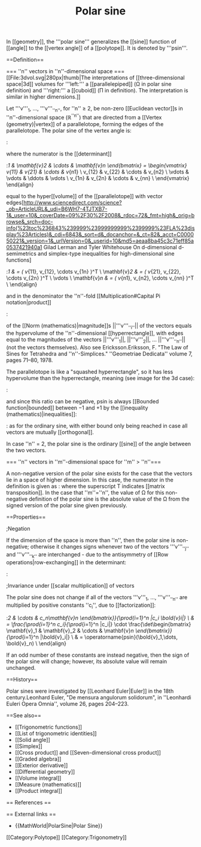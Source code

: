 ﻿---
lastrevid: 647400926
pageid: 17101042
canonicalurl: http://en.wikipedia.org/wiki/Polar_sine
title: Polar sine
editurl: http://en.wikipedia.org/w/index.php?title=Polar_sine&action=edit
length: 6285
contentmodel: wikitext
pagelanguage: en
touched: 2015-02-16T14:37:31Z
ns: 0
fullurl: http://en.wikipedia.org/wiki/Polar_sine
---

In [[geometry]], the '''polar sine''' generalizes the [[sine]] function of [[angle]] to the [[vertex angle]] of a [[polytope]]. It is denoted by '''psin'''.

==Definition==

=== ''n'' vectors in ''n''-dimensional space ===
[[File:3dvol.svg|280px|thumb|The interpretations of [[three-dimensional space|3d]] volumes for '''left:''' a [[parallelepiped]] (Ω in polar sine definition) and '''right:''' a [[cuboid]] (Π in definition). The interpretation is similar in higher dimensions.]]

Let '''v'''<sub>1</sub>,&nbsp;...,&nbsp;'''v'''<sub>''n''</sub>, for ''n''&nbsp;≥&nbsp;2, be non-zero [[Euclidean vector]]s in ''n''-dimensional space (ℝ<sup>''n''</sup>) that are directed from a [[Vertex (geometry)|vertex]] of a parallelotope, forming the edges of the parallelotope. The polar sine of the vertex angle is:

:<math> \operatorname{psin}(\bold{v}_1,\dots,\bold{v}_n) = \frac{\Omega}{\Pi}, </math>

where the numerator is the [[determinant]]

:<math> \begin{align}
\Omega & = \det\begin{bmatrix}\mathbf{v}_1 & \mathbf{v}_2 & \cdots & \mathbf{v}_n \end{bmatrix} =
\begin{vmatrix}
v_{11} & v_{21} & \cdots & v_{n1} \\
v_{12} & v_{22} & \cdots & v_{n2} \\
\vdots & \vdots & \ddots & \vdots \\
v_{1n} & v_{2n} & \cdots & v_{nn} \\
\end{vmatrix}
\end{align}</math>

equal to the hyper[[volume]] of the [[parallelotope]] with vector edges<ref>[http://www.sciencedirect.com/science?_ob=ArticleURL&_udi=B6WH7-4TJTXB7-1&_user=10&_coverDate=09%2F30%2F2008&_rdoc=72&_fmt=high&_orig=browse&_srch=doc-info(%23toc%236843%239999%23999999999%2399999%23FLA%23display%23Articles)&_cdi=6843&_sort=d&_docanchor=&_ct=82&_acct=C000050221&_version=1&_urlVersion=0&_userid=10&md5=aeaa8ba45c3c71eff85a0537421940a1  Gilad Lerman and Tyler Whitehouse On d-dimensional d-semimetrics and simplex-type inequalities for high-dimensional sine functions]</ref>

:<math> \begin{align}
\mathbf{v}_1 & = ( v_{11}, v_{12}, \cdots v_{1n} )^T \\
\mathbf{v}_2 & = ( v_{21}, v_{22}, \cdots v_{2n} )^T \\
\vdots \\
\mathbf{v}_n & = ( v_{n1}, v_{n2}, \cdots v_{nn} )^T \\
\end{align}</math>

and in the denominator the ''n''-fold [[Multiplication#Capital Pi notation|product]]

:<math> \Pi = \prod_{i=1}^n \|\bold{v}_i\|</math>

of the [[Norm (mathematics)|magnitude]]s ||'''v'''<sub>''i''</sub>|| of the vectors equals the hypervolume of the ''n''-dimensional [[hyperrectangle]], with edges equal to the magnitudes of the vectors ||'''v'''<sub>1</sub>||, ||'''v'''<sub>2</sub>||, ... ||'''v'''<sub>''n''</sub>|| (not the vectors themselves). Also see Ericksson.<ref>Eriksson, F. "The Law of Sines for Tetrahedra and ''n''-Simplices." ''Geometriae Dedicata'' volume 7, pages 71&ndash;80, 1978.</ref>

The parallelotope is like a "squashed hyperrectangle", so it has less hypervolume than the hyperrectangle, meaning (see image for the 3d case):

:<math>\Omega \leq \Pi \Rightarrow \frac{\Omega}{\Pi} \leq 1</math>

and since this ratio can be negative, psin is always [[Bounded function|bounded]] between −1 and +1 by the [[inequality (mathematics)|inequalities]]:

:<math>-1 \leq \operatorname{psin}(\bold{v}_1,\dots,\bold{v}_n) \leq 1,\,</math>
as for the ordinary sine, with either bound only being reached in case all vectors are mutually [[orthogonal]].

In case ''n''&nbsp;=&nbsp;2, the polar sine is the ordinary [[sine]] of the angle between the two vectors.

=== ''n'' vectors in ''m''-dimensional space for ''m'' &gt; ''n''===

A non-negative version of the polar sine exists for the case that the vectors lie in a space of higher dimension.  In this case, the numerator in the definition is given as
:<math>
\Omega  = \sqrt{\det \left(\begin{bmatrix}\mathbf{v}_1 & \mathbf{v}_2 & \cdots & \mathbf{v}_n \end{bmatrix}^T
\begin{bmatrix}\mathbf{v}_1 & \mathbf{v}_2 & \cdots & \mathbf{v}_n \end{bmatrix} \right)} \,,
</math>
where the superscript T indicates [[matrix transposition]].  In the case that ''m''=''n'', the value of Ω for this non-negative definition of the polar sine is the absolute value of the Ω from the signed version of the polar sine given previously.

==Properties==

;Negation

If the dimension of the space is more than ''n'', then the polar sine is non-negative; otherwise it changes signs whenever two of the vectors '''v'''<sub>''j''</sub> and '''v'''<sub>''k''</sub> are interchanged - due to the antisymmetry of [[Row operations|row-exchanging]] in the determinant:

:<math> \begin{align} 
\Omega & = \det\begin{bmatrix}\mathbf{v}_1 & \mathbf{v}_2 & \cdots & \mathbf{v}_i & \cdots & \mathbf{v}_j & \cdots & \mathbf{v}_n \end{bmatrix} \\
& = - \det\begin{bmatrix}\mathbf{v}_1 & \mathbf{v}_2 & \cdots & \mathbf{v}_j & \cdots & \mathbf{v}_i & \cdots & \mathbf{v}_n \end{bmatrix} \\
& = - \Omega
\end{align}</math>

;Invariance under [[scalar multiplication]] of vectors

The polar sine does not change if all of the vectors '''v'''<sub>1</sub>,&nbsp;...,&nbsp;'''v'''<sub>''n''</sub> are multiplied by positive constants ''c<sub>i</sub>'', due to [[factorization]]:

:<math> \begin{align} 
\operatorname{psin}(c_1 \bold{v}_1,\dots, c_n \bold{v}_n) & = \frac{\det\begin{bmatrix}c_1\mathbf{v}_1 & c_2\mathbf{v}_2 & \cdots & c_n\mathbf{v}_n \end{bmatrix}}{\prod_{i=1}^n \|c_i \bold{v}_i\|} \\
& = \frac{\prod_{i=1}^n c_i}{\prod_{i=1}^n |c_i|} \cdot \frac{\det\begin{bmatrix} \mathbf{v}_1 & \mathbf{v}_2 & \cdots & \mathbf{v}_n \end{bmatrix}}{\prod_{i=1}^n \|\bold{v}_i\|} \\
& = \operatorname{psin}(\bold{v}_1,\dots, \bold{v}_n) \\
\end{align}</math>

If an odd number of these constants are instead negative, then the sign of the polar sine will change; however, its absolute value will remain unchanged.

==History==

Polar sines were investigated by [[Leonhard Euler|Euler]] in the 18th century.<ref>Leonhard Euler, "De mensura angulorum solidorum", in ''Leonhardi Euleri Opera Omnia'', volume 26, pages 204&ndash;223.</ref>

==See also==

* [[Trigonometric functions]]
* [[List of trigonometric identities]]
* [[Solid angle]]
* [[Simplex]]
* [[Cross product]] and [[Seven-dimensional cross product]]
* [[Graded algebra]]
* [[Exterior derivative]]
* [[Differential geometry]]
* [[Volume integral]]
* [[Measure (mathematics)]]
* [[Product integral]]

== References ==
<references/>

== External links ==
* {{MathWorld|PolarSine|Polar Sine}}

[[Category:Polytope]]
[[Category:Trigonometry]]